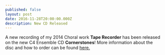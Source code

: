 ```yaml
---
published: false
layout: post
date: 2016-11-28T20:00:00.000Z
description: New CD Released
---
```


A new recording of my 2014 Choral work __Tape Recorder__ has been released on the new C4 Ensemble CD __Cornerstones__!  More information about the disc and how to order can be found [here.](http://www.c4ensemble.org/cornerstones.html)
